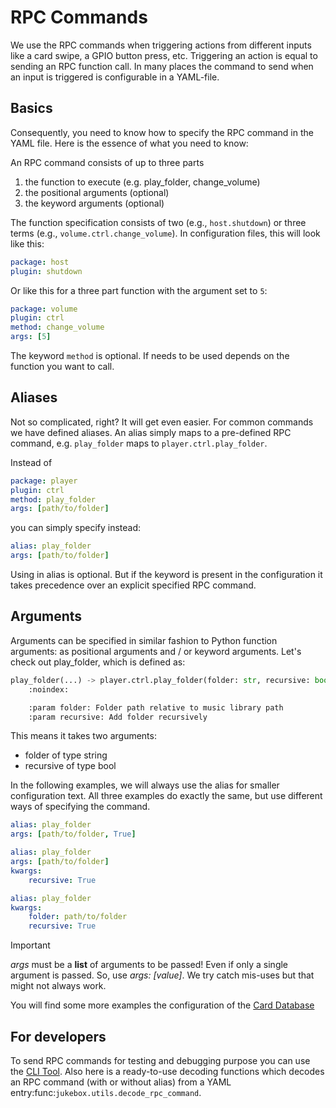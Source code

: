 # RPC Commands

We use the RPC commands when triggering actions from different inputs like a card swipe,
a GPIO button press, etc. Triggering an action is equal to sending an RPC function call.
In many places the command to send when an input is triggered is configurable in a YAML-file.

## Basics

Consequently, you need to know how to specify the RPC command in the YAML file.
Here is the essence of what you need to know:

An RPC command consists of up to three parts

1. the function to execute (e.g. play_folder, change_volume)
2. the positional arguments (optional)
3. the keyword arguments (optional)

The function specification consists of two (e.g., ``host.shutdown``) or three terms (e.g., ``volume.ctrl.change_volume``).
In configuration files, this will look like this:

```yml
package: host
plugin: shutdown
```

Or like this for a three part function with the argument set to ``5``:

```yml
package: volume
plugin: ctrl
method: change_volume
args: [5]
```

The keyword ``method`` is optional. If needs to be used depends on the function you want to call.

## Aliases

Not so complicated, right? It will get even easier. For common commands we have defined aliases. An alias simply maps
to a pre-defined RPC command, e.g. ``play_folder`` maps to ``player.ctrl.play_folder``.

Instead of

```yml
package: player
plugin: ctrl
method: play_folder
args: [path/to/folder]
```

you can simply specify instead:

```yml
alias: play_folder
args: [path/to/folder]
```

Using in alias is optional. But if the keyword is present in the configuration it takes precedence over an explicit specified RPC command.

## Arguments

Arguments can be specified in similar fashion to Python function arguments: as positional arguments and / or
keyword arguments. Let's check out play_folder, which is defined as:

```python
play_folder(...) -> player.ctrl.play_folder(folder: str, recursive: bool = False)
    :noindex:

    :param folder: Folder path relative to music library path
    :param recursive: Add folder recursively
```

This means it takes two arguments:

* folder of type string
* recursive of type bool

In the following examples, we will always use the alias for smaller configuration text. All three examples
do exactly the same, but use different ways of specifying the command.

```yml
alias: play_folder
args: [path/to/folder, True]
```

```yml
alias: play_folder
args: [path/to/folder]
kwargs:
    recursive: True
```

```yml
alias: play_folder
kwargs:
    folder: path/to/folder
    recursive: True
```

> [!IMPORTANT]
> *args* must be a **list** of arguments to be passed! Even if only a single argument is passed.
> So, use *args: [value]*. We try catch mis-uses but that might not always work.

You will find some more examples the configuration of the [Card Database](card-database.md)

## For developers

To send RPC commands for testing and debugging purpose you can use the [CLI Tool](../developers/coreapps.md#RPC).
Also here is a ready-to-use decoding functions which decodes an RPC command (with or without alias)
from a YAML entry:func:`jukebox.utils.decode_rpc_command`.
